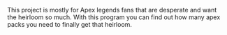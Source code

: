 This project is mostly for Apex legends fans that are desperate and want the heirloom so much.
With this program you can find out how many apex packs you need to finally get that heirloom.
